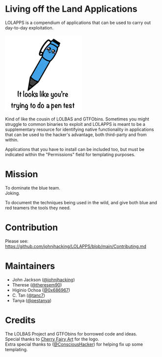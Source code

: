 # Living off the Land Applications
LOLAPPS is a compendium of applications that can be used to carry out day-to-day exploitation.

<img src="https://github.com/LOLAPPS-Project/lolapps-project.github.io/blob/master/assets/logo.png" height="250">

Kind of like the cousin of LOLBAS and GTFObins. Sometimes you might struggle to common binaries to exploit
and LOLAPPS is meant to be a supplementary resource for identifying native functionality in applications
that can be used to the hacker's advantage, both third-party and from within.

Applications that you have to install can be included too, but must be indicated within the "Permissions" field for templating purposes. 

# Mission
To dominate the blue team.\
Joking. 

To document the techniques being used in the wild, and give both blue and red teamers the tools they need.  

# Contribution
Please see:\
https://github.com/johnjhacking/LOLAPPS/blob/main/Contributing.md
# Maintainers
* John Jackson ([@johnjhacking](https://twitter.com/johnjhacking))
* Therese ([@theresem90](https://github.com/theresem90))
* Higinio Ochoa ([@0x686967](https://twitter.com/0x686967))
* C. Tan ([@tanc7](https://github.com/tanc7))
* Tanya ([@pestanya](https://github.com/pestanya))


# Credits
The LOLBAS Project and GTFObins for borrowed code and ideas.\
Special thanks to [Cherry Fairy Art](https://www.cherryfairy.art/) for the logo.\
Extra special thanks to ([@ConsciousHacker](https://github.com/ConsciousHacker)) for helping fix up some templating.
